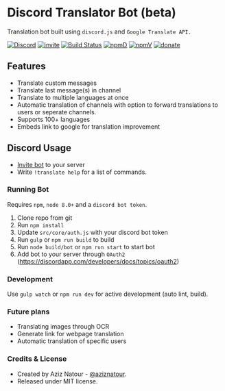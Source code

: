 # Discord Translator Bot (beta)
Translation bot built using `discord.js` and `Google Translate API.`

[![Discord](https://discordapp.com/api/guilds/377112375372808193/embed.png)](https://discord.gg/uekTNPj)
[![invite](https://img.shields.io/badge/invite-Translator%20Bot-7289DA.svg)](https://discordapp.com/oauth2/authorize?client_id=360081866461806595&scope=bot&permissions=248960)
[![Build Status](https://ci.0x09.de/job/aziz.TranslatorBot/badge/icon)](https://ci.0x09.de/job/aziz.TranslatorBot)
[![npmD](https://img.shields.io/npm/dt/discord-translator.svg)](https://www.npmjs.com/package/discord-translator)
[![npmV](https://img.shields.io/npm/v/discord-translator.svg)](https://www.npmjs.com/package/discord-translator)
[![donate](https://img.shields.io/badge/donate-patreon-F96854.svg)](https://www.patreon.com/aziznatour)

## Features
* Translate custom messages
* Translate last message(s) in channel
* Translate to multiple languages at once
* Automatic translation of channels with option to forward translations to users or seperate channels.
* Supports 100+ languages
* Embeds link to google for translation improvement

## Discord Usage
* [Invite bot](https://discordapp.com/oauth2/authorize?client_id=360081866461806595&scope=bot&permissions=248960) to your server
* Write `!translate help` for a list of commands.

### Running Bot
Requires `npm`, `node 8.0+` and a `discord bot token`.

1. Clone repo from git
2. Run `npm install`
3. Update `src/core/auth.js` with your discord bot token
4. Run `gulp` or `npm run build` to build
5. Run `node build/bot` or `npm run start` to start bot
6. Add bot to your server through `OAuth2` (https://discordapp.com/developers/docs/topics/oauth2)

### Development
Use `gulp watch` or `npm run dev` for active development (auto lint, build).

### Future plans
* Translating images through OCR
* Generate link for webpage translation
* Automatic translation of specific users

### Credits & License

* Created by Aziz Natour - [@aziznatour](http://www.twitter.com/aziznatour).<br />
* Released under MIT license.
